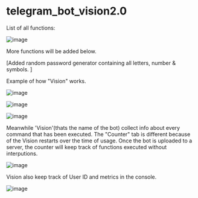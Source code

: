 # telegram_bot_vision2.0

List of all functions:

![image](https://user-images.githubusercontent.com/86983649/132084709-bea7a0d5-f2a7-49b6-83d6-e7161d4407e7.png)

More functions will be added below.

[Added random password generator containing all letters, number & symbols.
]

Example of how "Vision" works.

![image](https://user-images.githubusercontent.com/86983649/132085177-cd622de5-8803-4a10-b2cc-9d4e48ab39a7.png)

![image](https://user-images.githubusercontent.com/86983649/132085225-27f9b13a-cb36-4e87-8254-900067480e55.png)

![image](https://user-images.githubusercontent.com/86983649/132085258-3076fb08-a0d2-4d75-92f9-da07cd96fdac.png)

Meanwhile 'Vision'(thats the name of the bot) collect info about every command that has been executed.
The "Counter" tab is different because of the Vision restarts over the time of usage.
Once the bot is uploaded to a server, the counter will keep track of functions executed without interputions.

![image](https://user-images.githubusercontent.com/86983649/132085287-0d173a0b-3968-4a8b-aa84-2a5f2d0ecdd6.png)

Vision also keep track of User ID and metrics in the console.

![image](https://user-images.githubusercontent.com/86983649/132085390-bbde7209-2429-4ca4-8d64-ee9934bac504.png)

